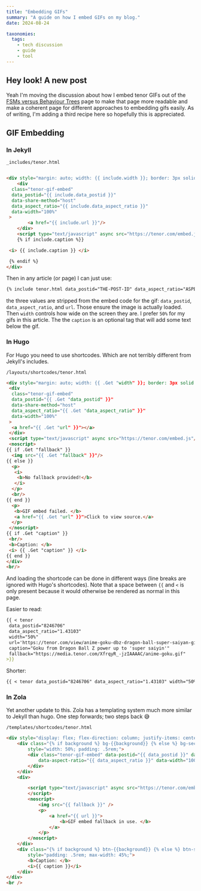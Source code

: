 ```yaml
---
title: "Embedding GIFs"
summary: "A guide on how I embed GIFs on my blog."
date: 2024-08-24

taxonomies:
  tags:
    - tech discussion
    - guide
    - tool
---
```


## Hey look! A new post

Yeah I'm moving the discussion about how I embed tenor GIFs out of the [FSMs versus Behaviour Trees](@/guides/fsm-vs-bt/index.md) page to make that page more readable and make a coherent page for different approaches to embedding gifs easily. As of writing, I'm adding a third recipe here so hopefully this is appreciated.

## GIF Embedding

### In Jekyll

`_includes/tenor.html`

```html

<div style="margin: auto; width: {{ include.width }}; border: 3px solid black; padding: 10px;">
    <div 
  class="tenor-gif-embed" 
  data_postid="{{ include.data_postid }}" 
  data-share-method="host" 
  data_aspect_ratio="{{ include.data_aspect_ratio }}" 
  data-width="100%"
 >
        <a href="{{ include.url }}"/>
    </div>
    <script type="text/javascript" async src="https://tenor.com/embed.js"></script>
    {% if include.caption %}}

 <i> {{ include.caption }} </i>

 {% endif %}
</div>
```

Then in any article (or page) I can just use:

```markdown
{% include tenor.html data_postid="THE-POST-ID" data_aspect_ratio="ASPECT" width="DESIRED-WIDTH" url='EMBED-URL' caption="OPTIONAL-CAPTION" %}
```

the three values are stripped from the embed code for the gif: `data_postid`, `data_aspect_ratio`, and `url`. Those ensure the image is actually loaded. Then `width` controls how wide on the screen they are. I prefer `50%` for my gifs in this article. The the `caption` is an optional tag that will add some text below the gif.

### In Hugo

For Hugo you need to use shortcodes. Which are not terribly different from Jekyll's includes.

`/layouts/shortcodes/tenor.html`

```html
<div style="margin: auto; width: {{ .Get "width" }}; border: 3px solid black; padding: 10px;">
 <div
  class="tenor-gif-embed"
  data_postid="{{ .Get "data_postid" }}"
  data-share-method="host"
  data_aspect_ratio="{{ .Get "data_aspect_ratio" }}"
  data-width="100%"
 >
  <a href="{{ .Get "url" }}"></a>
 </div>
 <script type="text/javascript" async src="https://tenor.com/embed.js"/></script>
 <noscript>
{{ if .Get "fallback" }}
  <img src="{{ .Get "fallback" }}"/>
{{ else }}
  <p>
   <i>
    <b>No fallback provided!</b>
   </i>
  </p>
  <br/>
{{ end }}
  <p>
   <b>GIF embed failed. </b>
   <a href="{{ .Get "url" }}">Click to view source.</a>
  </p>
 </noscript>
{{ if .Get "caption" }}
 <br/>
 <b>Caption: </b>
 <i> {{ .Get "caption" }} </i>
{{ end }}
</div>
<br/>
```

And loading the shortcode can be done in different ways (line breaks are ignored with Hugo's shortcodes). Note that a space between `{{` and `<` is only present because it would otherwise be rendered as normal in this page.

Easier to read:

```markdown
{{ < tenor 
 data_postid="8246706" 
 data_aspect_ratio="1.43103" 
 width="50%" 
 url='https://tenor.com/view/anime-goku-dbz-dragon-ball-super-saiyan-gif-8246706' 
 caption="Goku from Dragon Ball Z power up to 'super saiyin'" 
 fallback="https://media.tenor.com/XfrqyR_-jzIAAAAC/anime-goku.gif"
>}}
```

Shorter:

```markdown
{{ < tenor data_postid="8246706" data_aspect_ratio="1.43103" width="50%" url='https://tenor.com/view/anime-goku-dbz-dragon-ball-super-saiyan-gif-8246706' caption="Goku from Dragon Ball Z power up to 'super saiyin'" fallback="https://media.tenor.com/XfrqyR_-jzIAAAAC/anime-goku.gif" >}}
```

### In Zola

Yet another update to this. Zola has a templating system much more similar to Jekyll than hugo. One step forwards; two steps back :sweat_smile:

`/templates/shortcodes/tenor.html`

```html
<div style="display: flex; flex-direction: column; justify-items: center; align-items: center; ">
    <div class="{% if background %} bg-{{background}} {% else %} bg-secondary {% endif %} rounded"
        style="width: 50%; padding: .5rem;">
        <div class="tenor-gif-embed" data-postid="{{ data_postid }}" data-share-method="host"
            data-aspect-ratio="{{ data_aspect_ratio }}" data-width="100%">
        </div>
    </div>
    <div>

        <script type="text/javascript" async src="https://tenor.com/embed.js">
        </script>
        <noscript>
            <img src="{{ fallback }}" />
            <p>
                <a href="{{ url }}">
                    <b>GIF embed fallback in use. </b>
                </a>
            </p>
        </noscript>
    </div>
    <div class="{% if background %} btn-{{background}} {% else %} btn-secondary {% endif %} rounded-bottom"
        style="padding: .5rem; max-width: 45%;">
        <b>Caption: </b>
        <i>{{ caption }}</i>
    </div>
</div>
<br />
```
